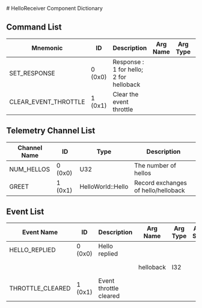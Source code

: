 <title>HelloReceiver Component Dictionary</title>
# HelloReceiver Component Dictionary


## Command List

|Mnemonic|ID|Description|Arg Name|Arg Type|Comment
|---|---|---|---|---|---|
|SET_RESPONSE|0 (0x0)|Response : 1 for hello; 2 for helloback| | |   
|CLEAR_EVENT_THROTTLE|1 (0x1)|Clear the event throttle| | |   

## Telemetry Channel List

|Channel Name|ID|Type|Description|
|---|---|---|---|
|NUM_HELLOS|0 (0x0)|U32|The number of hellos|
|GREET|1 (0x1)|HelloWorld::Hello|Record exchanges of hello/helloback|

## Event List

|Event Name|ID|Description|Arg Name|Arg Type|Arg Size|Description
|---|---|---|---|---|---|---|
|HELLO_REPLIED|0 (0x0)|Hello replied| | | | |
| | | |helloback|I32||The reply = 2|    
|THROTTLE_CLEARED|1 (0x1)|Event throttle cleared| | | | |
